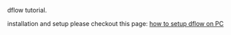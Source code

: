 dflow tutorial.

installation and setup please checkout this page: [how to setup dflow on PC](https://zhuanlan.zhihu.com/p/528817338)
